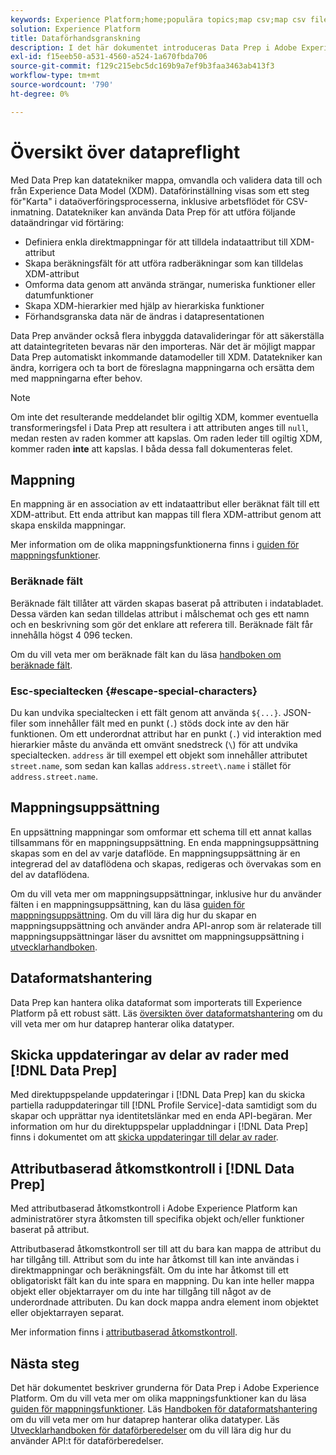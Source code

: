 ```yaml
---
keywords: Experience Platform;home;populära topics;map csv;map csv file;map csv file to xdm;map csv to xdm;ui guide;mapper;mappning;data prep;data preparing;preparing data;
solution: Experience Platform
title: Dataförhandsgranskning
description: I det här dokumentet introduceras Data Prep i Adobe Experience Platform.
exl-id: f15eeb50-a531-4560-a524-1a670fbda706
source-git-commit: f129c215ebc5dc169b9a7ef9b3faa3463ab413f3
workflow-type: tm+mt
source-wordcount: '790'
ht-degree: 0%

---
```



# Översikt över datapreflight

Med Data Prep kan datatekniker mappa, omvandla och validera data till och från Experience Data Model (XDM). Dataförinställning visas som ett steg för&quot;Karta&quot; i dataöverföringsprocesserna, inklusive arbetsflödet för CSV-inmatning. Datatekniker kan använda Data Prep för att utföra följande dataändringar vid förtäring:

- Definiera enkla direktmappningar för att tilldela indataattribut till XDM-attribut
- Skapa beräkningsfält för att utföra radberäkningar som kan tilldelas XDM-attribut
- Omforma data genom att använda strängar, numeriska funktioner eller datumfunktioner
- Skapa XDM-hierarkier med hjälp av hierarkiska funktioner
- Förhandsgranska data när de ändras i datapresentationen

Data Prep använder också flera inbyggda datavalideringar för att säkerställa att dataintegriteten bevaras när den importeras. När det är möjligt mappar Data Prep automatiskt inkommande datamodeller till XDM. Datatekniker kan ändra, korrigera och ta bort de föreslagna mappningarna och ersätta dem med mappningarna efter behov.

>[!NOTE]
>
>Om inte det resulterande meddelandet blir ogiltig XDM, kommer eventuella transformeringsfel i Data Prep att resultera i att attributen anges till `null`, medan resten av raden kommer att kapslas. Om raden leder till ogiltig XDM, kommer raden **inte** att kapslas. I båda dessa fall dokumenteras felet.

## Mappning

En mappning är en association av ett indataattribut eller beräknat fält till ett XDM-attribut. Ett enda attribut kan mappas till flera XDM-attribut genom att skapa enskilda mappningar.

Mer information om de olika mappningsfunktionerna finns i [guiden för mappningsfunktioner](./functions.md).

### Beräknade fält

Beräknade fält tillåter att värden skapas baserat på attributen i indatabladet. Dessa värden kan sedan tilldelas attribut i målschemat och ges ett namn och en beskrivning som gör det enklare att referera till. Beräknade fält får innehålla högst 4 096 tecken.

Om du vill veta mer om beräknade fält kan du läsa [handboken om beräknade fält](./functions.md#calculated-fields).

### Esc-specialtecken {#escape-special-characters}

Du kan undvika specialtecken i ett fält genom att använda `${...}`. JSON-filer som innehåller fält med en punkt (`.`) stöds dock inte av den här funktionen. Om ett underordnat attribut har en punkt (`.`) vid interaktion med hierarkier måste du använda ett omvänt snedstreck (`\`) för att undvika specialtecken. `address` är till exempel ett objekt som innehåller attributet `street.name`, som sedan kan kallas `address.street\.name` i stället för `address.street.name`.

## Mappningsuppsättning

En uppsättning mappningar som omformar ett schema till ett annat kallas tillsammans för en mappningsuppsättning. En enda mappningsuppsättning skapas som en del av varje dataflöde. En mappningsuppsättning är en integrerad del av dataflödena och skapas, redigeras och övervakas som en del av dataflödena.

Om du vill veta mer om mappningsuppsättningar, inklusive hur du använder fälten i en mappningsuppsättning, kan du läsa [guiden för mappningsuppsättning](./mapping-set.md). Om du vill lära dig hur du skapar en mappningsuppsättning och använder andra API-anrop som är relaterade till mappningsuppsättningar läser du avsnittet om mappningsuppsättning i [utvecklarhandboken](./api/mapping-set.md).

## Dataformatshantering

Data Prep kan hantera olika dataformat som importerats till Experience Platform på ett robust sätt. Läs [översikten över dataformatshantering](./data-handling.md) om du vill veta mer om hur dataprep hanterar olika datatyper.

## Skicka uppdateringar av delar av rader med [!DNL Data Prep]

Med direktuppspelande uppdateringar i [!DNL Data Prep] kan du skicka partiella raduppdateringar till [!DNL Profile Service]-data samtidigt som du skapar och upprättar nya identitetslänkar med en enda API-begäran. Mer information om hur du direktuppspelar uppladdningar i [!DNL Data Prep] finns i dokumentet om att [skicka uppdateringar till delar av rader](./upserts.md).

## Attributbaserad åtkomstkontroll i [!DNL Data Prep]

Med attributbaserad åtkomstkontroll i Adobe Experience Platform kan administratörer styra åtkomsten till specifika objekt och/eller funktioner baserat på attribut.

Attributbaserad åtkomstkontroll ser till att du bara kan mappa de attribut du har tillgång till. Attribut som du inte har åtkomst till kan inte användas i direktmappningar och beräkningsfält. Om du inte har åtkomst till ett obligatoriskt fält kan du inte spara en mappning. Du kan inte heller mappa objekt eller objektarrayer om du inte har tillgång till något av de underordnade attributen. Du kan dock mappa andra element inom objektet eller objektarrayen separat.

Mer information finns i [attributbaserad åtkomstkontroll](../access-control/abac/overview.md).

## Nästa steg

Det här dokumentet beskriver grunderna för Data Prep i Adobe Experience Platform. Om du vill veta mer om olika mappningsfunktioner kan du läsa [guiden för mappningsfunktioner](./functions.md). Läs [Handboken för dataformatshantering](./data-handling.md#dates) om du vill veta mer om hur dataprep hanterar olika datatyper. Läs [Utvecklarhandboken för dataförberedelser](api/overview.md) om du vill lära dig hur du använder API:t för dataförberedelser.
